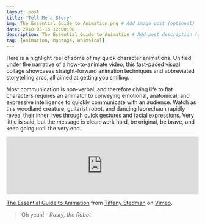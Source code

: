 ```yaml
---
layout: post
title: "Tell Me a Story"
img: The_Essential_Guide_to_Animation.png # Add image post (optional)
date: 2018-05-16 12:00:00 
description: The Essential Guide to Animation # Add post description (optional)
tag: [Animation, Montage, Whimsical]
---
```

Here is a highlight reel of some of my quick character animations.  Unified under the narrative of a how-to-animate video, this fast-paced visual collage showcases straight-forward animation techniques and abbreviated storytelling arcs, all aimed at getting you smiling.

Most communication is non-verbal, and therefore giving life to flat characters requires an animator to conveying emotional, anatomical, and expressive intelligence to quickly communicate with an audience.  Watch as this woodland creature, guitarist robot, and dancing leprechaun rapidly reveal their inner lives through quick gestures and facial expressions.  Very little is said, but the message is clear: work hard, be original, be brave, and keep going until the very end.  

<iframe src="https://player.vimeo.com/video/272139075" width="100%" max-width="640" frameborder="0" webkitallowfullscreen mozallowfullscreen allowfullscreen></iframe><p><a href="https://vimeo.com/270125816">The Essential Guide to Animation</a> from <a href="https://vimeo.com/user58717395">Tiffany Stedman</a> on <a href="https://vimeo.com">Vimeo</a>.</p>

> Oh yeah! <cite>- Rusty, the Robot</cite>